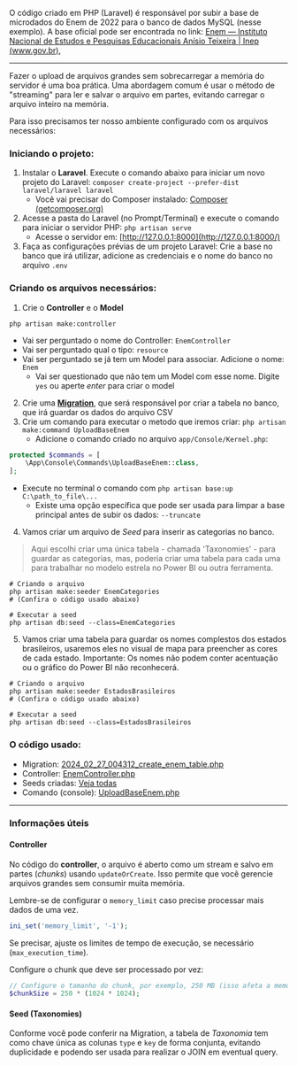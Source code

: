 O código criado em PHP (Laravel) é responsável por subir a base de microdados do Enem de 2022 para o banco de dados MySQL (nesse exemplo). A base oficial pode ser encontrada no link: [Enem — Instituto Nacional de Estudos e Pesquisas Educacionais Anísio Teixeira | Inep (www.gov.br)](https://www.gov.br/inep/pt-br/acesso-a-informacao/dados-abertos/microdados/enem),

----

Fazer o upload de arquivos grandes sem sobrecarregar a memória do servidor é uma boa prática. Uma abordagem comum é usar o método de "streaming" para ler e salvar o arquivo em partes, evitando carregar o arquivo inteiro na memória.

Para isso precisamos ter nosso ambiente configurado com os arquivos necessários:

### Iniciando o projeto:
1) Instalar o **Laravel**. Execute o comando abaixo para iniciar um novo projeto do Laravel:
   `composer create-project --prefer-dist laravel/laravel laravel`
    - Você vai precisar do Composer instalado: [Composer (getcomposer.org)](https://getcomposer.org/download/)
2) Acesse a pasta do Laravel (no Prompt/Terminal) e execute o comando para iniciar o servidor PHP:
   `php artisan serve`
    - Acesse o servidor em: [http://127.0.0.1:8000](http://127.0.0.1:8000/)
3) Faça as configurações prévias de um projeto Laravel: Crie a base no banco que irá utilizar, adicione as credenciais e o nome do banco no arquivo `.env`

### Criando os arquivos necessários:

1) Crie o **Controller** e o **Model**

```shell
php artisan make:controller 
```

- Vai ser perguntado o nome do Controller: `EnemController`
- Vai ser perguntado qual o tipo: `resource`
- Vai ser perguntado se já tem um Model para associar. Adicione o nome: `Enem`
    - Vai ser questionado que não tem um Model com esse nome. Digite `yes` ou aperte _enter_ para criar o model

2) Crie uma **[Migration](https://laravel.com/docs/10.x/migrations)**, que será responsável por criar a tabela no banco, que irá guardar os dados do arquivo CSV
3) Crie um comando para executar o metodo que iremos criar:
    `php artisan make:command UploadBaseEnem`
   - Adicione o comando criado no arquivo `app/Console/Kernel.php`:
```php
protected $commands = [
    \App\Console\Commands\UploadBaseEnem::class,
];
```
   - Execute no terminal o comando com `php artisan base:up C:\path_to_file\...`
	   - Existe uma opção específica que pode ser usada para limpar a base principal antes de subir os dados: `--truncate`
4) Vamos criar um arquivo de _Seed_ para inserir as categorias no banco.
> Aqui escolhi criar uma única tabela - chamada 'Taxonomies' - para guardar as categorias, mas, poderia criar uma tabela para cada uma para trabalhar no modelo estrela no Power BI ou outra ferramenta. 
```shell
# Criando o arquivo
php artisan make:seeder EnemCategories
# (Confira o código usado abaixo)
```
```shell
# Executar a seed
php artisan db:seed --class=EnemCategories
```
5) Vamos criar uma tabela para guardar os nomes complestos dos estados brasileiros, usaremos eles no visual de mapa para preencher as cores de cada estado. Importante: Os nomes não podem conter acentuação ou o gráfico do Power BI não reconhecerá.
```shell
# Criando o arquivo
php artisan make:seeder EstadosBrasileiros
# (Confira o código usado abaixo)
```
```shell
# Executar a seed
php artisan db:seed --class=EstadosBrasileiros
```

### O código usado:

- Migration: [2024_02_27_004312_create_enem_table.php](https://github.com/b7s/EstudandoDados/blob/main/Enem/laravel/database/migrations/2024_02_27_004312_create_enem_table.php)
- Controller: [EnemController.php](https://github.com/b7s/EstudandoDados/blob/main/Enem/laravel/app/Http/Controllers/EnemController.php)
- Seeds criadas: [Veja todas](https://github.com/b7s/EstudandoDados/blob/main/Enem/laravel/database/seeders/)
- Comando (console): [UploadBaseEnem.php](https://github.com/b7s/EstudandoDados/blob/main/Enem/laravel/app/Console/Commands/UploadBaseEnem.php)

----

### Informações úteis

#### Controller

No código do **controller**, o arquivo é aberto como um stream e salvo em partes (_chunks_) usando `updateOrCreate`. Isso permite que você gerencie arquivos grandes sem consumir muita memória.

Lembre-se de configurar o `memory_limit` caso precise processar mais dados de uma vez.
```php
ini_set('memory_limit', '-1');
```

Se precisar, ajuste os limites de tempo de execução, se necessário (`max_execution_time`).

Configure o chunk que deve ser processado por vez:
```php
// Configure o tamanho do chunk, por exemplo, 250 MB (isso afeta a memória RAM utilizada)
$chunkSize = 250 * (1024 * 1024);
```

#### Seed (Taxonomies)

Conforme você pode conferir na Migration, a tabela de _Taxonomia_ tem como chave única as colunas `type` e `key` de forma conjunta, evitando duplicidade e podendo ser usada para realizar o JOIN em eventual query.


